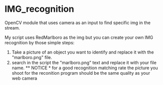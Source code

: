 # IMG_recognition
OpenCV module that uses camera as an input to find specific img in the stream.

My script uses RedMarlboro as the img but you can create your own IMG recognition by those simple steps:
1. Take a picture of an object you want to identify and replace it with the "marlboro.png" file.
2. search in the script the "marlboro.png" text and replace it with your file name.
** NOTICE *
for a good recognition matching rate the picture you shoot for the reconition program should be the same quality as your web camera
